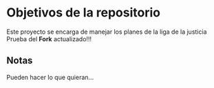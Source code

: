 # Objetivos de la repositorio

Este proyecto se encarga de manejar los planes de la liga de la justicia
Prueba del **Fork** actualizado!!!

## Notas
Pueden hacer lo que quieran...

